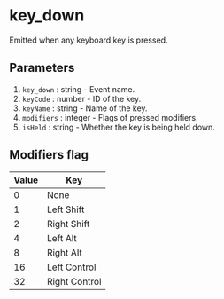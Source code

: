 # key_down

Emitted when any keyboard key is pressed.

## Parameters

1. `key_down` : string - Event name.
2. `keyCode` : number - ID of the key.
3. `keyName` : string - Name of the key.
4. `modifiers` : integer - Flags of pressed modifiers.
5. `isHeld` : string - Whether the key is being held down.

## Modifiers flag

| Value | Key           |
|-------|---------------|
| 0     | None          |
| 1     | Left Shift    |
| 2     | Right Shift   |
| 4     | Left Alt      |
| 8     | Right Alt     |
| 16    | Left Control  |
| 32    | Right Control |
